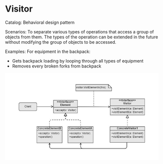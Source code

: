 Visitor
===

Catalog: Behavioral design pattern

Scenarios: To separate various types of operations that access a group of objects from them. The types of the operation can be extended in the future without modifying the group of objects to be accessed.

Examples: For equipment in the backpack:
- Gets backpack loading by looping through all types of equipment
- Removes every broken forks from backpack

![UML](UML.jpg)
